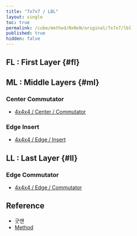 ```yaml
---
title: "7x7x7 / LBL"
layout: single
toc: true
permalink: /cube/method/NxNxN/original/7x7x7/lbl
published: true
hidden: false
---
```


<head>
  <base target="_blank">
</head>



## FL : First Layer {#fl}



## ML : Middle Layers {#ml}

### Center Commutator

- [4x4x4 / Center / Commutator](/cube/method/NxNxN/original/4x4x4/center/commutator)

### Edge Insert

- [4x4x4 / Edge / Insert](/cube/method/NxNxN/original/4x4x4/edge/insert)



## LL : Last Layer {#ll}

### Edge Commutator

- [4x4x4 / Edge / Commutator](/cube/method/NxNxN/original/4x4x4/edge/commutator)



## Reference

- 굿맨
 - [Method](https://youtu.be/D_UYYz_OwOM)
